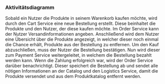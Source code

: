 ### Aktivitätsdiagramm
Sobald ein Nutzer die Produkte in seinem Warenkorb kaufen möchte, wird durch den Cart Service eine neue Bestellung erstellt. Diese beinhaltet die Produkte und den Nutzer, der diese kaufen möchte. Im Order Service kann der Nutzer Versandinformationen angeben. Anschließend wird dem Nutzer eine Übersicht über die Produkte angezeigt, in welcher dieser noch einmal die Chance erhält, Produkte aus der Bestellung zu entfernen. Um den Kauf abzuschließen, muss der Nutzer die Bestellung bestätigen. Nun wird dieser zum Payment Service weitergeleitet, in welchem die Bestellung bezahlt werden kann. Wenn die Zahlung erfolgreich war, wird der Order Service darüber benachrichtigt. Dieser speichert die Bestellung ab und sendet alle nötigen Informationen an der Catalog und den Logistics Service, damit die Produkte versendet und aus dem Produktkatalog entfernt werden.